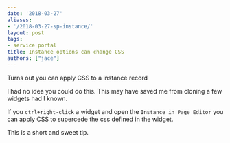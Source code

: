```yaml
---
date: '2018-03-27'
aliases:
- '/2018-03-27-sp-instance/'
layout: post
tags:
- service portal
title: Instance options can change CSS
authors: ["jace"]
---
```


Turns out you can apply CSS to a instance record

I had no idea you could do this. This may have saved me from cloning a
few widgets had I known.

If you `ctrl+right-click` a widget and open the
`Instance in Page Editor` you can apply CSS to supercede the css defined
in the widget.

This is a short and sweet tip.

